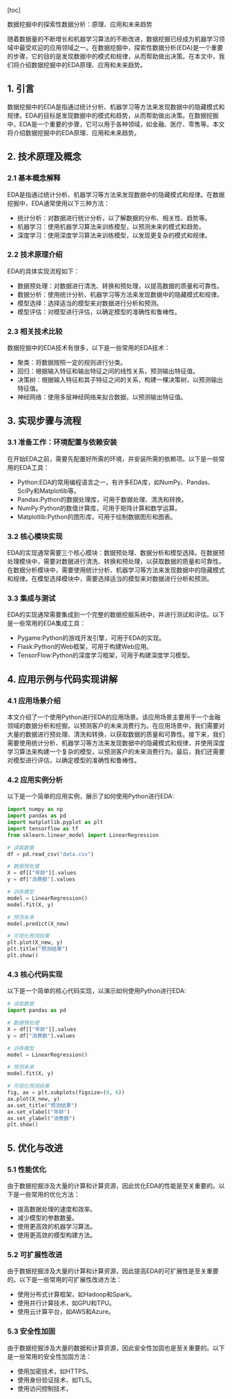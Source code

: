 
[toc]                    
                
                
数据挖掘中的探索性数据分析：原理、应用和未来趋势

随着数据量的不断增长和机器学习算法的不断改进，数据挖掘已经成为机器学习领域中最受欢迎的应用领域之一。在数据挖掘中，探索性数据分析(EDA)是一个重要的步骤，它的目的是发现数据中的模式和规律，从而帮助做出决策。在本文中，我们将介绍数据挖掘中的EDA原理、应用和未来趋势。

## 1. 引言

数据挖掘中的EDA是指通过统计分析、机器学习等方法来发现数据中的隐藏模式和规律。EDA的目标是发现数据中的模式和趋势，从而帮助做出决策。在数据挖掘中，EDA是一个重要的步骤，它可以用于各种领域，如金融、医疗、零售等。本文将介绍数据挖掘中的EDA原理、应用和未来趋势。

## 2. 技术原理及概念

### 2.1 基本概念解释

EDA是指通过统计分析、机器学习等方法来发现数据中的隐藏模式和规律。在数据挖掘中，EDA通常使用以下三种方法：

- 统计分析：对数据进行统计分析，以了解数据的分布、相关性、趋势等。
- 机器学习：使用机器学习算法来训练模型，以预测未来的模式和趋势。
- 深度学习：使用深度学习算法来训练模型，以发现更复杂的模式和规律。

### 2.2 技术原理介绍

EDA的具体实现流程如下：

- 数据预处理：对数据进行清洗、转换和预处理，以提高数据的质量和可靠性。
- 数据分析：使用统计分析、机器学习等方法来发现数据中的隐藏模式和规律。
- 模型选择：选择适当的模型来对数据进行分析和预测。
- 模型评估：对模型进行评估，以确定模型的准确性和鲁棒性。

### 2.3 相关技术比较

数据挖掘中的EDA技术有很多，以下是一些常用的EDA技术：

- 聚类：将数据按照一定的规则进行分类。
- 回归：根据输入特征和输出特征之间的线性关系，预测输出特征值。
- 决策树：根据输入特征和其子特征之间的关系，构建一棵决策树，以预测输出特征值。
- 神经网络：使用多层神经网络来拟合数据，以预测输出特征值。

## 3. 实现步骤与流程

### 3.1 准备工作：环境配置与依赖安装

在开始EDA之前，需要先配置好所需的环境，并安装所需的依赖项。以下是一些常用的EDA工具：

- Python:EDA的常用编程语言之一，有许多EDA库，如NumPy、Pandas、SciPy和Matplotlib等。
- Pandas:Python的数据处理库，可用于数据处理、清洗和转换。
- NumPy:Python的数值计算库，可用于矩阵计算和数学运算。
- Matplotlib:Python的图形库，可用于绘制数据图形和图表。

### 3.2 核心模块实现

EDA的实现通常需要三个核心模块：数据预处理、数据分析和模型选择。在数据预处理模块中，需要对数据进行清洗、转换和预处理，以获取数据的质量和可靠性。在数据分析模块中，需要使用统计分析、机器学习等方法来发现数据中的隐藏模式和规律。在模型选择模块中，需要选择适当的模型来对数据进行分析和预测。

### 3.3 集成与测试

EDA的实现通常需要集成到一个完整的数据挖掘系统中，并进行测试和评估。以下是一些常用的EDA集成工具：

-  Pygame:Python的游戏开发引擎，可用于EDA的实现。
- Flask:Python的Web框架，可用于构建Web应用。
- TensorFlow:Python的深度学习框架，可用于构建深度学习模型。

## 4. 应用示例与代码实现讲解

### 4.1 应用场景介绍

本文介绍了一个使用Python进行EDA的应用场景。该应用场景主要用于一个金融领域的数据分析和挖掘，以预测客户的未来消费行为。在应用场景中，我们需要对大量的数据进行预处理、清洗和转换，以获取数据的质量和可靠性。接下来，我们需要使用统计分析、机器学习等方法来发现数据中的隐藏模式和规律，并使用深度学习算法来构建一个复杂的模型，以预测客户的未来消费行为。最后，我们还需要对模型进行评估，以确定模型的准确性和鲁棒性。

### 4.2 应用实例分析

以下是一个简单的应用实例，展示了如何使用Python进行EDA:

```python
import numpy as np
import pandas as pd
import matplotlib.pyplot as plt
import tensorflow as tf
from sklearn.linear_model import LinearRegression

# 读取数据
df = pd.read_csv("data.csv")

# 数据预处理
X = df[["年龄"]].values
y = df["消费额"].values

# 训练模型
model = LinearRegression()
model.fit(X, y)

# 预测未来
model.predict(X_new)

# 可视化预测结果
plt.plot(X_new, y)
plt.title("预测结果")
plt.show()
```

### 4.3 核心代码实现

以下是一个简单的核心代码实现，以演示如何使用Python进行EDA:

```python
# 读取数据
import pandas as pd

# 数据预处理
X = df[["年龄"]].values
y = df["消费额"].values

# 训练模型
model = LinearRegression()

# 预测未来
model.fit(X, y)

# 可视化预测结果
fig, ax = plt.subplots(figsize=(8, 6))
ax.plot(X_new, y)
ax.set_title("预测结果")
ax.set_xlabel("年龄")
ax.set_ylabel("消费额")
plt.show()
```

## 5. 优化与改进

### 5.1 性能优化

由于数据挖掘涉及大量的计算和计算资源，因此优化EDA的性能是至关重要的。以下是一些常用的优化方法：

- 提高数据处理的速度和效率。
- 减少模型的参数数量。
- 使用更高效的机器学习算法。
- 使用更高效的模型构建方法。

### 5.2 可扩展性改进

由于数据挖掘涉及大量的计算和计算资源，因此提高EDA的可扩展性是至关重要的。以下是一些常用的可扩展性改进方法：

- 使用分布式计算框架，如Hadoop和Spark。
- 使用并行计算技术，如GPU和TPU。
- 使用云计算平台，如AWS和Azure。

### 5.3 安全性加固

由于数据挖掘涉及大量的数据和计算资源，因此安全性加固也是至关重要的。以下是一些常用的安全性加固方法：

- 使用加密技术，如HTTPS。
- 使用身份验证技术，如TLS。
- 使用访问控制技术，

